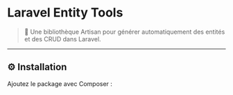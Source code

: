 # Laravel Entity Tools

> 🧰 Une bibliothèque Artisan pour générer automatiquement des entités et des CRUD dans Laravel.

---

## ⚙️ Installation

Ajoutez le package avec Composer :


